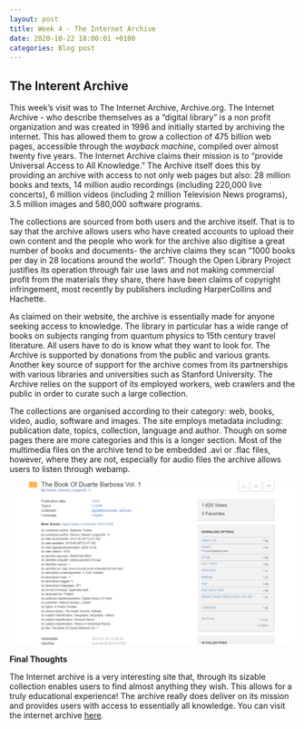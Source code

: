 ```yaml
---
layout: post
title: Week 4 - The Internet Archive
date: 2020-10-22 18:00:01 +0100
categories: Blog post
---
```

## The Interent Archive ##
This week’s visit was to The Internet Archive, Archive.org. The Internet Archive - who describe themselves as a “digital library”  is a non profit organization and was created in 1996 and initially started by archiving the internet. This has allowed them to grow a collection of 475 billion web pages, accessible through the *wayback machine*, compiled over almost twenty five years.  The Internet Archive claims their mission is to “provide Universal Access to All Knowledge.” The Archive itself does this by providing an archive with access to not only web pages but also: 28 million books and texts, 14 million audio recordings (including 220,000 live concerts), 6 million videos (including 2 million Television News programs), 3.5 million images and     580,000 software programs.

The collections are sourced from both users and the archive itself. That is to say that the archive allows users who have created accounts to upload their own content and the people who work for the archive also digitise a great number of  books and documents- the archive claims they scan “1000 books per day in 28 locations around the world”. Though the Open Library Project justifies its operation through fair use laws and not making commercial profit from the materials they share, there have been  claims of copyright infringement, most recently by publishers including HarperCollins and Hachette.

As claimed on their website, the archive is essentially made for anyone seeking access to knowledge. The library in particular has a wide range of books on subjects ranging from quantum physics to 15th century travel literature. All users have to do is know what they want to look for.
The Archive is supported by donations from the public and various grants. Another key source of support for the archive comes from its partnerships with various libraries and universities such as Stanford University. The Archive relies on the support of its employed workers, web crawlers and the public in order to curate such a large collection.

The collections are organised according to their category: web, books, video, audio, software and images. The site employs metadata including: publication date, topics, collection, language and author. Though on some pages there are more categories and this is a longer section.
Most of the multimedia files on the archive tend to be embedded .avi or .flac files, however, where they are not, especially for audio files the archive allows users to listen through webamp.

![metadata](/media/archive.png)


**Final Thoughts**

The Internet archive is a very interesting site that, through its sizable collection enables users to find almost anything they wish. This allows for  a truly educational experience! The archive really does deliver on its mission and provides users with access to essentially all knowledge.
You can visit the internet archive [here].


[here]: (https://archive.org/)